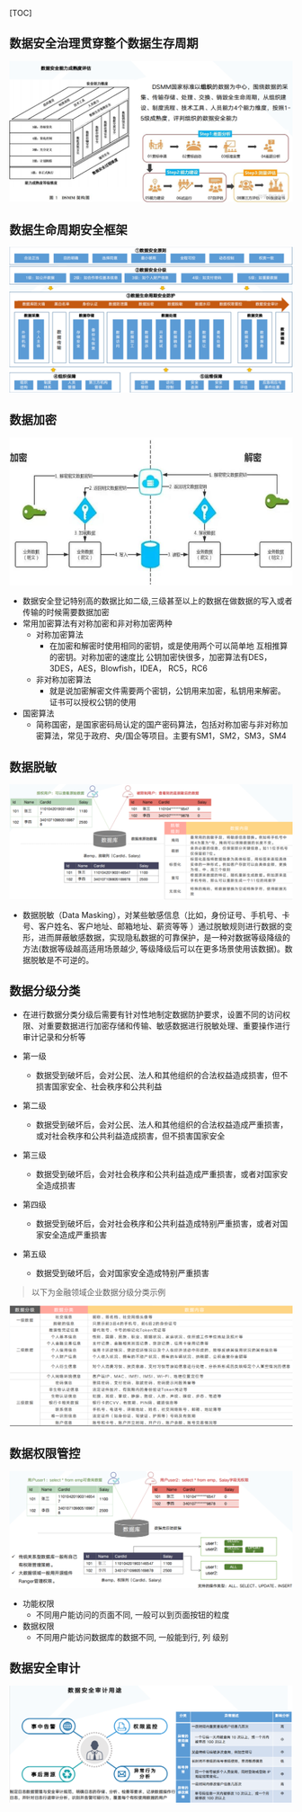 [TOC]

## 数据安全治理贯穿整个数据生存周期

![img_26.png](img_26.png)

## 数据生命周期安全框架

![img_27.png](img_27.png)


## 数据加密

![img_28.png](img_28.png)

* 数据安全登记特别高的数据比如二级,三级甚至以上的数据在做数据的写入或者传输的时候需要数据加密
* 常用加密算法有对称加密和非对称加密两种
  * 对称加密算法
    * 在加密和解密时使用相同的密钥，或是使用两个可以简单地  互相推算的密钥。对称加密的速度比  公钥加密快很多，加密算法有DES，  3DES，AES，Blowfish，IDEA，  RC5，RC6
  * 非对称加密算法
    * 就是说加密解密文件需要两个密钥，公钥用来加密，私钥用来解密。证书可以授权公钥的使用
* 国密算法
  * 简称国密，是国家密码局认定的国产密码算法，包括对称加密与非对称加密算法，常见于政府、央/国企等项目。主要有SM1，SM2，SM3，SM4
  

## 数据脱敏

![img_29.png](img_29.png)

* 数据脱敏（Data Masking），对某些敏感信息（比如，身份证号、手机号、卡号、客户姓名、客户地址、邮箱地址、薪资等等 ）通过脱敏规则进行数据的变形，进而屏蔽敏感数据，实现隐私数据的可靠保护，是一种对数据等级降级的方法(数据等级越高适用场景越少, 等级降级后可以在更多场景使用该数据)。数据脱敏是不可逆的。

## 数据分级分类

* 在进行数据分类分级后需要有针对性地制定数据防护要求，设置不同的访问权限、对重要数据进行加密存储和传输、敏感数据进行脱敏处理、重要操作进行审计记录和分析等

* 第一级
  * 数据受到破坏后，会对公民、法人和其他组织的合法权益造成损害，但不损害国家安全、社会秩序和公共利益
* 第二级
  * 数据受到破坏后，会对公民、法人和其他组织的合法权益造成严重损害，或对社会秩序和公共利益造成损害，但不损害国家安全
* 第三级
  * 数据受到破坏后，会对社会秩序和公共利益造成严重损害，或者对国家安全造成损害
* 第四级
  * 数据受到破坏后，会对社会秩序和公共利益造成特别严重损害，或者对国家安全造成严重损害
* 第五级
  * 数据受到破坏后，会对国家安全造成特别严重损害
  
> 以下为金融领域企业数据分级分类示例

![img_30.png](img_30.png)

## 数据权限管控

![img_31.png](img_31.png)

* 功能权限
  * 不同用户能访问的页面不同, 一般可以到页面按钮的粒度
* 数据权限
  * 不同用户能访问数据库的数据不同, 一般能到行, 列 级别
  
## 数据安全审计

![img_32.png](img_32.png)